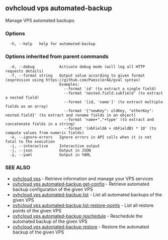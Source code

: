 ## ovhcloud vps automated-backup

Manage VPS automated backups

### Options

```
  -h, --help   help for automated-backup
```

### Options inherited from parent commands

```
  -d, --debug           Activate debug mode (will log all HTTP requests details)
  -f, --format string   Output value according to given format (expression using https://github.com/PaesslerAG/gval syntax)
                        Examples:
                          --format 'id' (to extract a single field)
                          --format 'nested.field.subfield' (to extract a nested field)
                          --format '[id, 'name']' (to extract multiple fields as an array)
                          --format '{"newKey": oldKey, "otherKey": nested.field}' (to extract and rename fields in an object)
                          --format 'name+","+type' (to extract and concatenate fields in a string)
                          --format '(nbFieldA + nbFieldB) * 10' (to compute values from numeric fields)
  -e, --ignore-errors   Ignore errors in API calls when it is not fatal to the execution
  -i, --interactive     Interactive output
  -j, --json            Output in JSON
  -y, --yaml            Output in YAML
```

### SEE ALSO

* [ovhcloud vps](ovhcloud_vps.md)	 - Retrieve information and manage your VPS services
* [ovhcloud vps automated-backup get-config](ovhcloud_vps_automated-backup_get-config.md)	 - Retrieve automated backup configuration of the given VPS
* [ovhcloud vps automated-backup list](ovhcloud_vps_automated-backup_list.md)	 - List all automated backups of the given VPS
* [ovhcloud vps automated-backup list-restore-points](ovhcloud_vps_automated-backup_list-restore-points.md)	 - List all restore points of the given VPS
* [ovhcloud vps automated-backup reschedule](ovhcloud_vps_automated-backup_reschedule.md)	 - Reschedule the automated backup of the given VPS
* [ovhcloud vps automated-backup restore](ovhcloud_vps_automated-backup_restore.md)	 - Restore the automated backup of the given VPS

